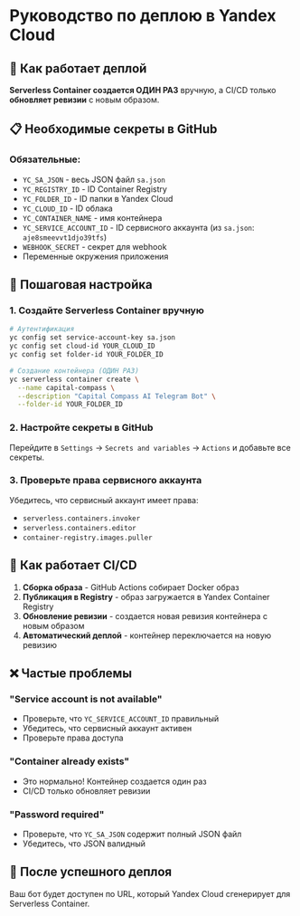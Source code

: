 # Руководство по деплою в Yandex Cloud

## 🎯 Как работает деплой

**Serverless Container создается ОДИН РАЗ** вручную, а CI/CD только **обновляет ревизии** с новым образом.

## 📋 Необходимые секреты в GitHub

### Обязательные:

- `YC_SA_JSON` - весь JSON файл `sa.json`
- `YC_REGISTRY_ID` - ID Container Registry
- `YC_FOLDER_ID` - ID папки в Yandex Cloud
- `YC_CLOUD_ID` - ID облака
- `YC_CONTAINER_NAME` - имя контейнера
- `YC_SERVICE_ACCOUNT_ID` - ID сервисного аккаунта (из `sa.json`: `aje8smeevvt1djo39tfs`)
- `WEBHOOK_SECRET` - секрет для webhook
- Переменные окружения приложения

## 🚀 Пошаговая настройка

### 1. Создайте Serverless Container вручную

```bash
# Аутентификация
yc config set service-account-key sa.json
yc config set cloud-id YOUR_CLOUD_ID
yc config set folder-id YOUR_FOLDER_ID

# Создание контейнера (ОДИН РАЗ)
yc serverless container create \
  --name capital-compass \
  --description "Capital Compass AI Telegram Bot" \
  --folder-id YOUR_FOLDER_ID
```

### 2. Настройте секреты в GitHub

Перейдите в `Settings` → `Secrets and variables` → `Actions` и добавьте все секреты.

### 3. Проверьте права сервисного аккаунта

Убедитесь, что сервисный аккаунт имеет права:

- `serverless.containers.invoker`
- `serverless.containers.editor`
- `container-registry.images.puller`

## 🔄 Как работает CI/CD

1. **Сборка образа** - GitHub Actions собирает Docker образ
2. **Публикация в Registry** - образ загружается в Yandex Container Registry
3. **Обновление ревизии** - создается новая ревизия контейнера с новым образом
4. **Автоматический деплой** - контейнер переключается на новую ревизию

## ❌ Частые проблемы

### "Service account is not available"

- Проверьте, что `YC_SERVICE_ACCOUNT_ID` правильный
- Убедитесь, что сервисный аккаунт активен
- Проверьте права доступа

### "Container already exists"

- Это нормально! Контейнер создается один раз
- CI/CD только обновляет ревизии

### "Password required"

- Проверьте, что `YC_SA_JSON` содержит полный JSON файл
- Убедитесь, что JSON валидный

## 🎉 После успешного деплоя

Ваш бот будет доступен по URL, который Yandex Cloud сгенерирует для Serverless Container.
